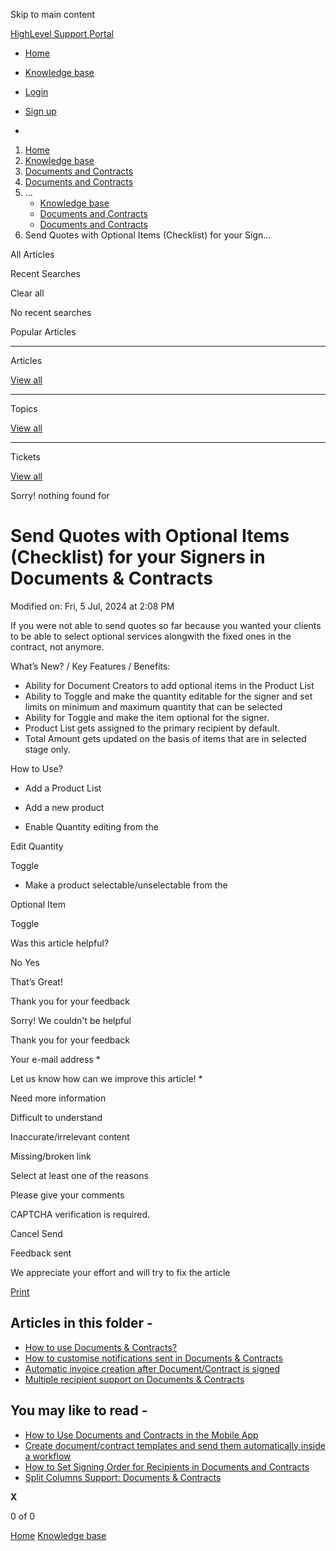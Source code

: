 Skip to main content

[ HighLevel Support Portal ](https://help.gohighlevel.com)

  * [ Home ](/support/home)
  * [ Knowledge base ](/support/solutions)

  * [Login](/support/login)
  * [Sign up](/support/signup)
  * 

  1. [Home](/support/home)
  2. [Knowledge base](/support/solutions)
  3. [Documents and Contracts](/support/solutions/48000453974)
  4. [Documents and Contracts](/support/solutions/folders/155000000203)
  5. ... 
     * [Knowledge base](/support/solutions)
     * [Documents and Contracts](/support/solutions/48000453974)
     * [Documents and Contracts](/support/solutions/folders/155000000203)
  6. Send Quotes with Optional Items (Checklist) for your Sign...

All  Articles 

Recent Searches

Clear all

No recent searches

Popular Articles

* * *

Articles

[View all](/support/search/solutions)

* * *

Topics

[View all](/support/search/topics)

* * *

Tickets

[View all](/support/search/tickets)

Sorry! nothing found for   

# Send Quotes with Optional Items (Checklist) for your Signers in Documents & Contracts

Modified on: Fri, 5 Jul, 2024 at 2:08 PM

If you were not able to send quotes so far because you wanted your clients to be able to select optional services alongwith the fixed ones in the contract, not anymore.

What’s New? / Key Features / Benefits:

  * Ability for Document Creators to add optional items in the Product List
  * Ability to Toggle and make the quantity editable for the signer and set limits on minimum and maximum quantity that can be selected
  * Ability for Toggle and make the item optional for the signer.
  * Product List gets assigned to the primary recipient by default.
  * Total Amount gets updated on the basis of items that are in selected stage only.

How to Use?

  * Add a Product List

  * Add a new product

  * Enable Quantity editing from the 

Edit Quantity

 Toggle

  * Make a product selectable/unselectable from the 

Optional Item

 Toggle

Was this article helpful?

No  Yes 

That’s Great!

Thank you for your feedback

Sorry! We couldn't be helpful

Thank you for your feedback

Your e-mail address *

Let us know how can we improve this article! *

Need more information 

Difficult to understand 

Inaccurate/irrelevant content 

Missing/broken link 

Select at least one of the reasons 

Please give your comments 

CAPTCHA verification is required. 

Cancel  Send 

Feedback sent

We appreciate your effort and will try to fix the article

[Print](javascript:print\(\))

## Articles in this folder -

  * [How to use Documents & Contracts?](/support/solutions/articles/155000000594-how-to-use-documents-contracts-)
  * [How to customise notifications sent in Documents & Contracts](/support/solutions/articles/155000001298-how-to-customise-notifications-sent-in-documents-contracts)
  * [Automatic invoice creation after Document/Contract is signed](/support/solutions/articles/155000001299-automatic-invoice-creation-after-document-contract-is-signed)
  * [Multiple recipient support on Documents & Contracts](/support/solutions/articles/155000001300-multiple-recipient-support-on-documents-contracts)

## You may like to read -

  * [How to Use Documents and Contracts in the Mobile App](/support/solutions/articles/155000002733-how-to-use-documents-and-contracts-in-the-mobile-app)
  * [Create document/contract templates and send them automatically inside a workflow](/support/solutions/articles/155000001301-create-document-contract-templates-and-send-them-automatically-inside-a-workflow)
  * [How to Set Signing Order for Recipients in Documents and Contracts](/support/solutions/articles/155000002624-how-to-set-signing-order-for-recipients-in-documents-and-contracts)
  * [Split Columns Support: Documents & Contracts](/support/solutions/articles/155000004041-split-columns-support-documents-contracts)

**X**

0 of 0 []()

[Home](/support/home) [Knowledge base](/support/solutions)
